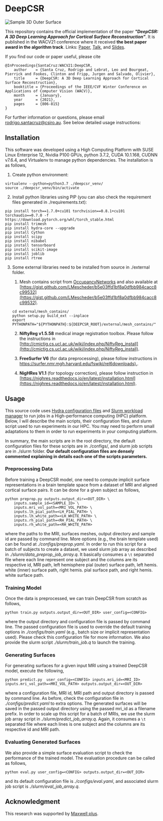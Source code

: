 

# DeepCSR
![Sample 3D Outer Surface](resources/sample.gif)

This repository contains the official implementation of the paper ***"DeepCSR: A 3D Deep Learning Approach for Cortical Surface Reconstruction"***. It is published in the WACV21 conference where it received **the best paper award in the algorithm track**. Links: [Paper](https://openaccess.thecvf.com/content/WACV2021/papers/Santa_Cruz_DeepCSR_A_3D_Deep_Learning_Approach_for_Cortical_Surface_Reconstruction_WACV_2021_paper.pdf), [Talk](https://youtu.be/IAkadGjkqbQ), and [Slides](https://rfsantacruz.com/files/pdfs/wacv21_deepcsr_slides.pdf).

If you find our code or paper useful, please cite
```
@InProceedings{SantaCruz:WACV21:DeepCSR,
    author    = {Santa Cruz, Rodrigo and Lebrat, Leo and Bourgeat, Pierrick and Fookes, Clinton and Fripp, Jurgen and Salvado, Olivier},
    title     = {DeepCSR: A 3D Deep Learning Approach for Cortical Surface Reconstruction},
    booktitle = {Proceedings of the IEEE/CVF Winter Conference on Applications of Computer Vision (WACV)},
    month     = {January},
    year      = {2021},
    pages     = {806-815}
}
```

For further information or questions, please email rodrigo.santacruz@csiro.au.
See below detailed usage instructions:


## Installation

This software was developed using a High Computing Platform with SUSE Linux Enterprise 12, Nvidia P100 GPUs, python 3.7.2, CUDA 10.1.168, CUDNN v7.6.4, and Virtualenv to manage python dependencies. The installation is as follows,

1. Create python environment:
```
virtualenv --python=python3.7 ./deepcsr_venv/
source ./deepcsr_venv/bin/activate
```

2. Install python libraries using PIP (you can also check the requirement files generated in ./requirements.txt):
```
pip install torch==1.7.0+cu101 torchvision==0.8.1+cu101 torchaudio==0.7.0 -f https://download.pytorch.org/whl/torch_stable.html
pip install trimesh 
pip install hydra-core --upgrade
pip install Cython
pip install scipy
pip install nibabel
pip install tensorboard
pip install scikit-image
pip install joblib
pip install rtree
```

3. Some external libraries need to be installed from source in ./external folder. 
    1. Mesh contains script from [OccupancyNetworks](https://github.com/autonomousvision/occupancy_networks) and also available at [https://gist.github.com/LMescheder/b5e03ffd1bf8a0dfbb984cacc8c99532](https://gist.github.com/LMescheder/b5e03ffd1bf8a0dfbb984cacc8c99532). 
    ```
    cd external/mesh_contains/
    python setup.py build_ext --inplace
    export PYTHONPATH="${PYTHONPATH}:${DEEPCSR_ROOT}/external/mesh_contains/"
    ```
    
    2. **NiftyReg v1.5.58** medical image registration toolbox. Please follow the instructions in [http://cmictig.cs.ucl.ac.uk/wiki/index.php/NiftyReg_install](http://cmictig.cs.ucl.ac.uk/wiki/index.php/NiftyReg_install).
    
    3. **FreeSurfer V6** (for data preprocessing), please follow instructions in [https://surfer.nmr.mgh.harvard.edu/fswiki/rel6downloads).](https://surfer.nmr.mgh.harvard.edu/fswiki/rel6downloads).
    
    4. **NigHRes V1.1** (for topology correction), please follow instruction in [https://nighres.readthedocs.io/en/latest/installation.html](https://nighres.readthedocs.io/en/latest/installation.html).


## Usage
This source code uses [Hydra configuration files](https://hydra.cc/docs/intro/) and [Slurm workload manager](https://slurm.schedmd.com/documentation.html) to run jobs in a High-performance computing (HPC) platform. Below, I will describe the main scripts, their configuration files, and slurm script used to run experiments in our HPC. You may need to perform small adaptations to them in order to run experiments in your computing platform.

In summary, the main scripts are in the root directory, the default configuration files for these scripts are in ./configs/, and slurm job scripts are in ./slurm folder. **Our default configuration files are densely commented explaining in details each one of the scripts parameters.**


### Preprocessing Data
Before training a DeepCSR model, one need to compute implicit surface representations in a brain template space from a dataset of MRI and aligned cortical surface pairs. It can be done for a given subject as follows,
```
python preprop.py outputs.output_dir=<OUT_DIR> \
    inputs.sample_id=<SAMPLE_ID> \
    inputs.mri_vol_path=<MRI_VOL_PATH> \
    inputs.lh_pial_path=<LH_PIAL_PATH> \
    inputs.lh_white_path=<LH_WHITE_PATH> \
    inputs.rh_pial_path=<RH_PIAL_PATH> \
    inputs.rh_white_path=<RH_WHITE_PATH> 
```
where the paths to the MRI, surfaces meshes, output directory and sample id are passed by command line. More options (e.g., the brain template used) can be found at *./configs/preprop.yaml*. In order to run this script for a batch of subjects to create a dataset, we used slurm job array as described in *./slurm/data_preprop_job_array.q*. It basically consumes a `\t` separated file where each line represent one subject and the columns are its respective id, MRI path, left hemisphere pial (outer) surface path, left hemis. white (inner) surface path, right hemis. pial surface path, and right hemis. white surface path.


### Training Model
Once the data is preprocessed, we can train DeepCSR from scratch as follows,
```
python train.py outputs.output_dir=<OUT_DIR> user_config=<CONFIG>
```
where the output directory and configuration file is passed by command line. The passed configuration file is used to override the default training options in *./configs/train.yaml* (e.g., batch size or implicit representation used). Please check this configuration file for more information. We also provide the slurm script *./slurm/train_job.q* to launch the training.


### Generating Surfaces
For generating surfaces for a given input MRI using a trained DeepCSR model, execute the following,
```
python predict.py  user_config=<CONFIG> inputs.mri_id=<MRI_ID> inputs.mri_vol_path=<MRI_VOL_PATH> outputs.output_dir=<OUT_DIR> 
```
where a configuration file, MRI id, MRI path and output directory is passed by command line. As before, check the configuration file in *./configs/predict.yaml* to extra options. The generated surfaces will be saved in the passed output directory using the passed mri_id as a filename prefix.
In order to scale up this script for a batch of MRIs, we use the slurm job array script in *./slurm/predict_job_array.q*. Again, it consumes a `\t` separated file where each lines is one subject and the columns are its respective id and MRI path.


### Evaluating Generated Surfaces
We also provide a simple surface evaluation script to check the performance of the trained model. The evaluation procedure can be called as follows,
```
python eval.py user_config=<CONFIG> outputs.output_dir=<OUT_DIR>
```
and its default configuration file is *./configs/eval.yaml*, and associated slurm job script is *./slurm/eval_job_array.q*.


## Acknowledgment 
This research was supported by [Maxwell plus](https://maxwellplus.com/).





